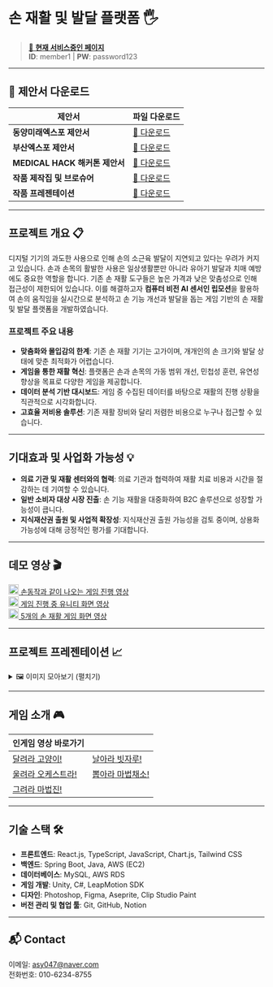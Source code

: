 # 손 재활 및 발달 플랫폼 🖐

> [🔗 **현재 서비스중인 페이지**](http://43.203.0.69:8081/)  
> **ID**: member1 | **PW**: password123

---

## 📑 제안서 다운로드

| 제안서                          | 파일 다운로드 |
|---------------------------------|---------------|
| **동양미래엑스포 제안서**        | [📄 다운로드](https://github.com/user-attachments/files/17699199/240604_2024.EXPO.pdf) |
| **부산엑스포 제안서**            | [📄 다운로드](https://github.com/user-attachments/files/17699160/2024.LINC3.0.pdf) |
| **MEDICAL HACK 해커톤 제안서**  | [📄 다운로드](https://github.com/user-attachments/files/17699185/_MEDICAL.HACK.2024.EL.pdf) |
| **작품 제작집 및 브로슈어**      | [📄 다운로드](https://github.com/user-attachments/files/17699204/2024.EXPO.pdf) |
| **작품 프레젠테이션**            | [📄 다운로드](https://bigfile.mail.naver.com/download?fid=cYnXFAIlbru/FAvwHqujaxtjKogZFAuwKxuwFquqFAvjKxbqKqvZaxula3YmaxFvp6iSKAC0Mobrp6pCpo+SpzMXFxumM6trMquwpg==) |

---

## 프로젝트 개요 📋
디지털 기기의 과도한 사용으로 인해 손의 소근육 발달이 지연되고 있다는 우려가 커지고 있습니다. 손과 손목의 활발한 사용은 일상생활뿐만 아니라 유아기 발달과 치매 예방에도 중요한 역할을 합니다. 기존 손 재활 도구들은 높은 가격과 낮은 맞춤성으로 인해 접근성이 제한되어 있습니다. 이를 해결하고자 **컴퓨터 비전 AI 센서인 립모션**을 활용하여 손의 움직임을 실시간으로 분석하고 손 기능 개선과 발달을 돕는 게임 기반의 손 재활 및 발달 플랫폼을 개발하였습니다.

### 프로젝트 주요 내용
- **맞춤화와 몰입감의 한계**: 기존 손 재활 기기는 고가이며, 개개인의 손 크기와 발달 상태에 맞춘 최적화가 어렵습니다.
- **게임을 통한 재활 혁신**: 플랫폼은 손과 손목의 가동 범위 개선, 민첩성 훈련, 유연성 향상을 목표로 다양한 게임을 제공합니다.
- **데이터 분석 기반 대시보드**: 게임 중 수집된 데이터를 바탕으로 재활의 진행 상황을 직관적으로 시각화합니다.
- **고효율 저비용 솔루션**: 기존 재활 장비와 달리 저렴한 비용으로 누구나 접근할 수 있습니다.

---

## 기대효과 및 사업화 가능성 💡
- **의료 기관 및 재활 센터와의 협력**: 의료 기관과 협력하여 재활 치료 비용과 시간을 절감하는 데 기여할 수 있습니다.
- **일반 소비자 대상 시장 진출**: 손 기능 재활을 대중화하여 B2C 솔루션으로 성장할 가능성이 큽니다.
- **지식재산권 출원 및 사업적 확장성**: 지식재산권 출원 가능성을 검토 중이며, 상용화 가능성에 대해 긍정적인 평가를 기대합니다.

---

## 데모 영상 🎬

<a href="https://youtu.be/Lk9xxMedmyE">
  <img src="https://upload.wikimedia.org/wikipedia/commons/4/42/YouTube_icon_%282013-2017%29.png" width="20" alt="Watch on YouTube">
   손동작과 같이 나오는 게임 진행 영상
</a>
<br />
<a href="https://youtu.be/ppTftjDRrrs">
  <img src="https://upload.wikimedia.org/wikipedia/commons/4/42/YouTube_icon_%282013-2017%29.png" width="20" alt="Watch on YouTube">
   게임 진행 중 유니티 화면 영상
</a>
<br />
<a href="https://youtu.be/eUpXLGqR8mU">
  <img src="https://upload.wikimedia.org/wikipedia/commons/4/42/YouTube_icon_%282013-2017%29.png" width="20" alt="Watch on YouTube">
  5개의 손 재활 게임 화면 영상
</a> 

---

## 프로젝트 프레젠테이션 📈

<details>
  <summary>🖼️ 이미지 모아보기 (펼치기)</summary>
  <!-- 첫 번째 행 -->
  <img src="https://github.com/user-attachments/assets/d24e6f60-1bb9-421f-8a3c-1a85ce7ca571" alt="이미지1" style="width: 100%;">
  <img src="https://github.com/user-attachments/assets/02bc0929-52e6-41ce-a83e-28113363b8a6" alt="이미지2" style="width: 100%;">
  <img src="https://github.com/user-attachments/assets/106144a5-4b6d-4f4c-bdb5-534289ac72df" alt="이미지3" style="width: 100%;">
  <img src="https://github.com/user-attachments/assets/dae54b40-036c-4bf2-9b1a-2dd86aa487a5" alt="이미지4" style="width: 100%;">
  <img src="https://github.com/user-attachments/assets/13845ece-69e7-49e4-ba13-5612282b926c" alt="이미지5" style="width: 100%;">
  <img src="https://github.com/user-attachments/assets/915925e1-d7fc-4fc4-8f4e-0bf06d3f946b" alt="이미지6" style="width: 100%;">
  <img src="https://github.com/user-attachments/assets/3560fdcb-8795-452a-ae3d-c5fef95b1b1e" alt="이미지7" style="width: 100%;">

  <img src="https://github.com/user-attachments/assets/9725bebe-74d1-43d7-a424-36c06d16fa01" alt="이미지9" style="width: 100%;">
  <img src="https://github.com/user-attachments/assets/62b26449-c852-4929-838a-7d796c8b0ca0" alt="이미지10" style="width: 100%;">
  <img src="https://github.com/user-attachments/assets/5e55f967-e803-4f69-abea-4d23d9a76664" alt="이미지11" style="width: 100%;">
  <img src="https://github.com/user-attachments/assets/9d85ea05-7fee-479d-ac29-ab9a9834d519" alt="이미지12" style="width: 100%;">
  <img src="https://github.com/user-attachments/assets/437381ae-59b8-4ae3-b562-959f44872c2a" alt="이미지13" style="width: 100%;">
  <img src="https://github.com/user-attachments/assets/ad7b95ec-a74d-4f17-86ef-6f128316775b" alt="이미지14" style="width: 100%;">
  <img src="https://github.com/user-attachments/assets/119f8bbc-f544-4486-9ba9-1f36e8245b54" alt="이미지8" style="width: 100%;">
</details>

---

## 게임 소개 🎮

| 인게임 영상 바로가기           |     |
|--------------------------------|-----|
| [달려라 고양이!](https://youtu.be/eUpXLGqR8mU?t=90)   | [날아라 빗자루!](https://youtu.be/eUpXLGqR8mU?t=12) |
| [울려라 오케스트라!](https://youtu.be/eUpXLGqR8mU?t=132) | [뽑아라 마법채소!](https://youtu.be/eUpXLGqR8mU?t=286) |
| [그려라 마법진!](https://youtu.be/eUpXLGqR8mU?t=192)    |     |

---

## 기술 스택 🛠️

- **프론트엔드**: React.js, TypeScript, JavaScript, Chart.js, Tailwind CSS
- **백엔드**: Spring Boot, Java, AWS (EC2)
- **데이터베이스**: MySQL, AWS RDS
- **게임 개발**: Unity, C#, LeapMotion SDK
- **디자인**: Photoshop, Figma, Aseprite, Clip Studio Paint
- **버전 관리 및 협업 툴**: Git, GitHub, Notion

---

## 📬 Contact

이메일: asy047@naver.com  
전화번호: 010-6234-8755
